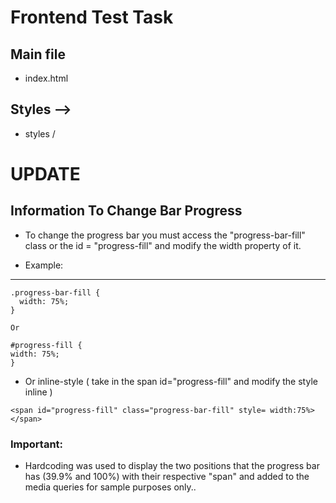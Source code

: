 # Frontend Test Task

## Main file

+ index.html

## Styles -->

+ styles /


# UPDATE

## Information To Change Bar Progress

+ To change the progress bar you must access the "progress-bar-fill" class or the id = "progress-fill" and modify the width property of it.

+ Example:
____
```
.progress-bar-fill {
  width: 75%;
} 

Or

#progress-fill {
width: 75%;
}
```

+ Or inline-style ( take in the span id="progress-fill" and modify the style inline )

```
<span id="progress-fill" class="progress-bar-fill" style= width:75%></span>

```

### Important: 
+ Hardcoding was used to display the two positions that the progress bar has (39.9% and 100%) with their respective "span" and added to the media queries for sample purposes only..
